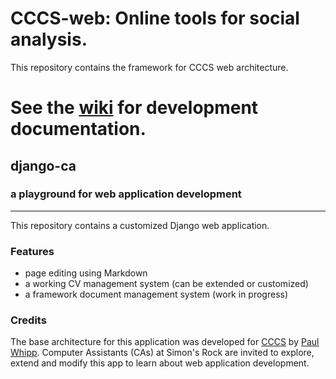 CCCS-web: Online tools for social analysis.
=====================================

This repository contains the framework for CCCS web architecture.

See the [wiki](https://github.com/cccs-web/core/wiki) for development documentation.
=======
## django-ca
### a playground for web application development

---

This repository contains a customized Django web application.

### Features

* page editing using Markdown
* a working CV management system (can be extended or customized)
* a framework document management system  (work in progress)

### Credits

The base architecture for this application was developed for [CCCS](http://crossculturalconsult.com) by [Paul Whipp](https://github.com/pwhipp). Computer Assistants (CAs) at Simon's Rock are invited to explore, extend and modify this app to learn about web application development.
